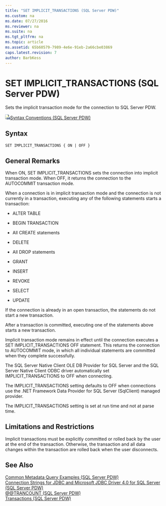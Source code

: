 ```yaml
---
title: "SET IMPLICIT_TRANSACTIONS (SQL Server PDW)"
ms.custom: na
ms.date: 07/27/2016
ms.reviewer: na
ms.suite: na
ms.tgt_pltfrm: na
ms.topic: article
ms.assetid: 65b60579-7989-4e6e-91eb-2a66cbe03869
caps.latest.revision: 7
author: BarbKess
---
```

# SET IMPLICIT_TRANSACTIONS (SQL Server PDW)
Sets the implicit transaction mode for the connection to SQL Server PDW.  
  
![Topic link icon](../../mpp/sqlpdw/media/Topic_Link.gif "Topic_Link")[Syntax Conventions &#40;SQL Server PDW&#41;](../../mpp/sqlpdw/syntax-conventions-sql-server-pdw.md)  
  
## Syntax  
  
```  
SET IMPLICIT_TRANSACTIONS { ON | OFF }  
```  
  
## General Remarks  
When ON, SET IMPLICIT_TRANSACTIONS sets the connection into implicit transaction mode. When OFF, it returns the connection to the AUTOCOMMIT transaction mode.  
  
When a connection is in implicit transaction mode and the connection is not currently in a transaction, executing any of the following statements starts a transaction:  
  
-   ALTER TABLE  
  
-   BEGIN TRANSACTION  
  
-   All CREATE statements  
  
-   DELETE  
  
-   All DROP statements  
  
-   GRANT  
  
-   INSERT  
  
-   REVOKE  
  
-   SELECT  
  
-   UPDATE  
  
If the connection is already in an open transaction, the statements do not start a new transaction.  
  
After a transaction is committed, executing one of the statements above starts a new transaction.  
  
Implicit transaction mode remains in effect until the connection executes a SET IMPLICIT_TRANSACTIONS OFF statement. This returns the connection to AUTOCOMMIT mode, in which all individual statements are committed when they complete successfully.  
  
The SQL Server Native Client OLE DB Provider for SQL Server and the SQL Server Native Client ODBC driver automatically set IMPLICIT_TRANSACTIONS to OFF when connecting.  
  
The IMPLICIT_TRANSACTIONS setting defaults to OFF when connections use the .NET Framework Data Provider for SQL Server (SqlClient) managed provider.  
  
The IMPLICIT_TRANSACTIONS setting is set at run time and not at parse time.  
  
## Limitations and Restrictions  
Implicit transactions must be explicitly committed or rolled back by the user at the end of the transaction. Otherwise, the transaction and all data changes within the transaction are rolled back when the user disconnects.  
  
## See Also  
[Common Metadata Query Examples &#40;SQL Server PDW&#41;](../../mpp/sqlpdw/common-metadata-query-examples-sql-server-pdw.md)  
[Connection Strings for JDBC and Microsoft JDBC Driver 4.0 for SQL Server &#40;SQL Server PDW&#41;](../../mpp/sqlpdw/connection-strings-for-jdbc-and-microsoft-jdbc-driver-4-0-for-sql-server-sql-server-pdw.md)  
[@@TRANCOUNT &#40;SQL Server PDW&#41;](../../mpp/sqlpdw/trancount-sql-server-pdw.md)  
[Transactions &#40;SQL Server PDW&#41;](../../mpp/sqlpdw/transactions-sql-server-pdw.md)  
  
